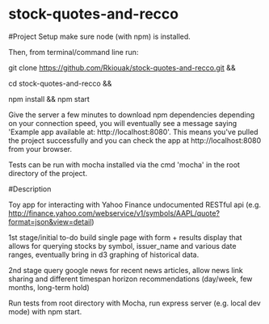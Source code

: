 # stock-quotes-and-recco

#Project Setup
make sure node (with npm) is installed.

Then, from terminal/command line run:

git clone https://github.com/Rkiouak/stock-quotes-and-recco.git &&

cd stock-quotes-and-recco &&

npm install && npm start

Give the server a few minutes to download npm dependencies depending on your connection speed, you will eventually see a message saying 'Example app available at: http://localhost:8080'. This means you've pulled the project successfully and you can check the app at http://localhost:8080 from your browser.

Tests can be run with mocha installed via the cmd 'mocha' in the root directory of the project.

#Description

Toy app for interacting with Yahoo Finance undocumented RESTful api (e.g. http://finance.yahoo.com/webservice/v1/symbols/AAPL/quote?format=json&view=detail)

1st stage/initial to-do build single page with form + results display that allows for querying stocks by symbol, issuer_name and various
date ranges, eventually bring in d3 graphing of historical data.

2nd stage query google news for recent news articles, allow news link sharing and different timespan horizon recommendations (day/week, few months, long-term hold)

Run tests from root directory with Mocha, run express server (e.g. local dev mode) with npm start.
